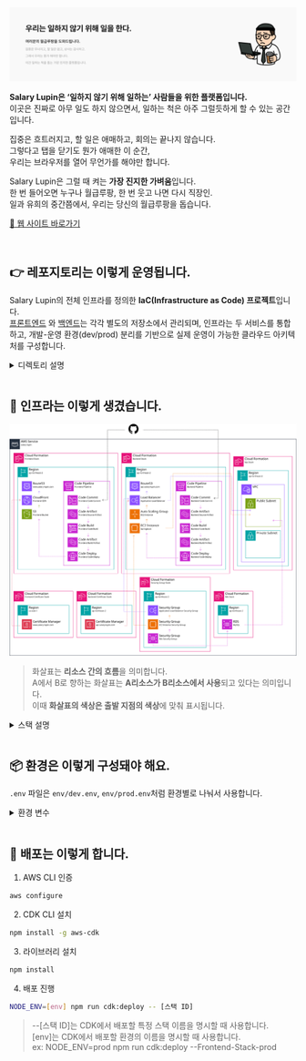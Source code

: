 ![월급 루팡 히어로 섹션](.github/assets/hero-section.png)

**Salary Lupin은 ‘일하지 않기 위해 일하는’ 사람들을 위한 플랫폼입니다.**  
이곳은 진짜로 아무 일도 하지 않으면서, 일하는 척은 아주 그럴듯하게 할 수 있는 공간입니다.

집중은 흐트러지고, 할 일은 애매하고, 회의는 끝나지 않습니다.  
그렇다고 탭을 닫기도 뭔가 애매한 이 순간,  
우리는 브라우저를 열어 무언가를 해야만 합니다.

Salary Lupin은 그럴 때 켜는 **가장 진지한 가벼움**입니다.  
한 번 들어오면 누구나 월급루팡, 한 번 웃고 나면 다시 직장인.  
일과 유희의 중간쯤에서, 우리는 당신의 월급루팡을 돕습니다.

[🔗 웹 사이트 바로가기](https://www.salary-lupin.com)

<br>

## 👉 레포지토리는 이렇게 운영됩니다.

Salary Lupin의 전체 인프라를 정의한 **IaC(Infrastructure as Code) 프로젝트**입니다.  
[프론트엔드](https://github.com/geist9110/salary-lupin-fe)
와 [백엔드](https://github.com/geist9110/salary-lupin-be)는 각각 별도의 저장소에서 관리되며, 인프라는 두 서비스를 통합하고, 개발-운영
환경(dev/prod) 분리를 기반으로 실제 운영이 가능한 클라우드 아키텍처를 구성합니다.

<details>
<summary>디렉토리 설명</summary>

| 디렉토리            | 설명                                  |
|-----------------|-------------------------------------|
| `apps`          | 백엔드와 프론트엔드의 전체 스택을 구성하는 진입점         |
| `cdn`           | 정적 파일 배포용 CloudFront 구성             |
| `cert`          | ACM 인증서 발급 및 관리                     |
| `cicd`          | GitHub 기반 자동 배포용 CodePipeline 설정    |
| `common`        | 환경 공통 파라미터 및 인터페이스 정의               |
| `compute`       | EC2, ALB, Auto Scaling 등 서버 컴포넌트 관리 |
| `dns`           | Route53을 통한 도메인 및 레코드 설정            |
| `iam`           | IAM Role 및 권한 설정 (EC2 등)            |
| `network`       | VPC, Subnet, NAT Gateway 등 네트워크 설정  |
| `securityGroup` | ALB, EC2, RDS에 대한 보안 그룹 구성          |
| `storage`       | 정적 파일용 S3, RDS 등 저장소 리소스 설정         |
| `util`          | 공통 태그, 유틸 함수 등 재사용 모듈               |

</details>

<br>

## 🧱 인프라는 이렇게 생겼습니다.

![Structure](.github/assets/infra-architecture.png)

> 화살표는 **리소스 간의 흐름**을 의미합니다.  
> A에서 B로 향하는 화살표는 **A리소스가 B리소스에서 사용**되고 있다는 의미입니다.  
> 이때 **화살표의 색상은 출발 지점의 색상**에 맞춰 표시됩니다.

<details>
<summary>스택 설명</summary>

| 스택                       | 설명                  | 역할                                       |
|--------------------------|---------------------|------------------------------------------|
| FrontendStack            | 프론트엔드 리소스를 관리하는 스택  | S3, CloudFront, CodePipeline, www 레코드 생성 |
| BackendStack             | 백엔드 리소스를 관리하는 스택    | ALB, ASG, CodePipeline, api 레코드 생성       |
| VpcStack                 | 네트워크 구성을 위한 스택      | 퍼블릭/프라이빗 서브넷이 포함된 VPC 생성                 |
| FrontendCertificateStack | 프론트엔드용 인증서를 관리하는 스택 | CloudFront용 ACM 인증서 발급                   |
| BackendCertificateStack  | 백엔드용 인증서를 관리하는 스택   | ALB용 ACM 인증서 발급                          |
| SecurityGroupStack       | 보안 그룹을 관리하는 스택      | ALB, EC2, RDS용 Security Group 생성         |
| RdsStack                 | 데이터베이스 리소스를 관리하는 스택 | MySQL RDS 인스턴스 생성                        |

</details>

<br>

## 📦 환경은 이렇게 구성돼야 해요.

`.env` 파일은 `env/dev.env`, `env/prod.env`처럼 환경별로 나눠서 사용합니다.

<details>
<summary>환경 변수</summary>

| 변수명                   | 설명                            | 예시               | 필수 |
|-----------------------|-------------------------------|------------------|----|
| DOMAIN_NAME           | 사용할 도메인의 이름                   | salary-lupin.com | ✅  |   
| HOSTED_ZONE_ID        | 도메인의 hosted zone id           | -                | ✅  |     
| ACCOUNT_ID            | 배포할 계정의 id                    | -                | ✅  |
| APP_NAME              | 배포할 어플리케이션의 이름                | salarylupin      | ✅  |     
| RDS_USER_NAME         | RDS root 사용자 이름               | root             | ✅  |     
| GITHUB_CONNECTION_ARN | Github App을 통한 connection arn | -                | ✅  |  
| GITHUB_OWNER          | Github 사용자 이름                 | geist9110        | ✅  |     
| GITHUB_REPO_FRONTEND  | Github Frontend Repo 이름       | salary-lupin-fe  | ✅  |     
| GITHUB_REPO_BACKEND   | Github Backend Repo 이름        | salary-lupin-be  | ✅  |    
| GITHUB_BRANCH         | Github에 배포할 브랜치 이름            | main             | ✅  |
| KEY_PAIR_NAME         | EC2에 접속할 key pair 이름          | -                | ❌  |

</details>

<br>

## 🚀 배포는 이렇게 합니다.

1. AWS CLI 인증

```bash
aws configure
```

2. CDK CLI 설치

```bash
npm install -g aws-cdk
```

3. 라이브러리 설치

```bash
npm install
```

4. 배포 진행

```bash
NODE_ENV=[env] npm run cdk:deploy -- [스택 ID]
```

> --[스택 ID]는 CDK에서 배포할 특정 스택 이름을 명시할 때 사용합니다.  
> [env]는 CDK에서 배포할 환경의 이름을 명시할 때 사용합니다.  
> ex: NODE_ENV=prod npm run cdk:deploy --Frontend-Stack-prod
